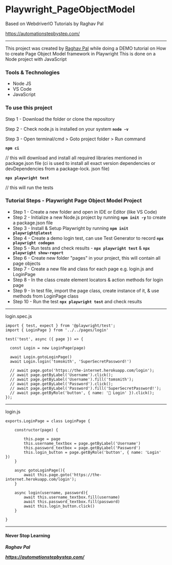 # Playwright_PageObjectModel
Based on WebdriverIO Tutorials by Raghav Pal 

https://automationstepbystep.com/
***
This project was created by [Raghav Pal](https://automationstepbystep.com/about-me/) while doing a DEMO tutorial on How to create Page Object Model framework in Playwright
This is done on a Node project with JavaScript

### Tools & Technologies
* Node JS
* VS Code
* JavaScript

### To use this project

Step 1 - Download the folder or clone the repository

Step 2 - Check node.js is installed on your system  **`node -v`**

Step 3 - Open terminal/cmd > Goto project folder > Run command 

**`npm ci`**	

// this will download and install all required libraries mentioned in package.json file (ci is used to install all exact version dependencies or devDependencies from a package-lock. json file)

**`npx playwright test`**		

// this will run the tests

### Tutorial Steps - Playwright Page Object Model Project

* Step 1 - Create a new folder and open in IDE or Editor (like VS Code)
* Step 2 - Initialize a new Node.js project by running **`npm init -y`** to create a package.json file
* Step 3 - Install & Setup Playwright by running **`npm init playwright@latest`**
* Step 4 - Create a demo login test, can use Test Generator to record **`npx playwright codegen`**
* Step 5 - Run tests and check results - **`npx playwright test`**  & **`npx playwright show-report`**
* Step 6 - Create new folder "pages" in your project, this will contain all page objects
* Step 7 - Create a new file and class for each page e.g. login.js and LoginPage
* Step 8 - In the class create element locators & action methods for login page
* Step 9 - In test file, import the page class, create instance of it, & use methods from LoginPage class
* Step 10 - Run the test **`npx playwright test`** and check results

***
login.spec.js

```
import { test, expect } from '@playwright/test';
import { LoginPage } from '../../pages/login'

test('test', async ({ page }) => {

  const Login = new LoginPage(page)

  await Login.gotoLoginPage()
  await Login.login('tomsmith', 'SuperSecretPassword!')

  // await page.goto('https://the-internet.herokuapp.com/login');
  // await page.getByLabel('Username').click();
  // await page.getByLabel('Username').fill('tomsmith');
  // await page.getByLabel('Password').click();
  // await page.getByLabel('Password').fill('SuperSecretPassword!');
  // await page.getByRole('button', { name: ' Login' }).click();
});
```



***
login.js
```
exports.LoginPage = class LoginPage {

    constructor(page) {

        this.page = page
        this.username_textbox = page.getByLabel('Username')
        this.password_textbox = page.getByLabel('Password')
        this.login_button = page.getByRole('button', { name: 'Login' })
    }

    async gotoLoginPage(){
        await this.page.goto('https://the-internet.herokuapp.com/login');
    }

    async login(username, password){
        await this.username_textbox.fill(username)
        await this.password_textbox.fill(password)
        await this.login_button.click()
    }

}
```
__________________________

#### Never Stop Learning
***Raghav Pal***

***https://automationstepbystep.com/***
